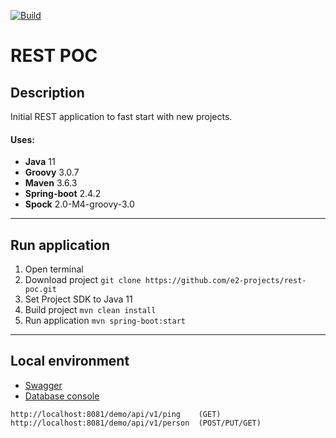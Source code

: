 [![Build](https://github.com/e2-projects/rest-poc/actions/workflows/action-build.yml/badge.svg?branch=dev)](https://github.com/e2-projects/rest-poc/actions/workflows/action-build.yml)

# REST POC
## Description
Initial REST application to fast start with new projects.
#### Uses:
* **Java** 11
* **Groovy** 3.0.7
* **Maven** 3.6.3
* **Spring-boot** 2.4.2
* **Spock** 2.0-M4-groovy-3.0
---
## Run application
1. Open terminal
2. Download project `git clone https://github.com/e2-projects/rest-poc.git`
3. Set Project SDK to Java 11
4. Build project `mvn clean install`
5. Run application `mvn spring-boot:start`
---
## Local environment
* [Swagger](http://localhost:8081/demo/api/v1/swagger-ui/#/)
* [Database console](http://localhost:8081/demo/api/v1/h2-console)
```textmate
http://localhost:8081/demo/api/v1/ping    (GET)
http://localhost:8081/demo/api/v1/person  (POST/PUT/GET)
```
